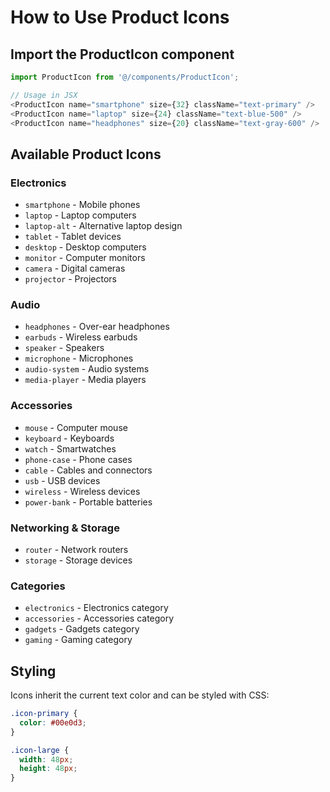 # How to Use Product Icons

## Import the ProductIcon component

```typescript
import ProductIcon from '@/components/ProductIcon';

// Usage in JSX
<ProductIcon name="smartphone" size={32} className="text-primary" />
<ProductIcon name="laptop" size={24} className="text-blue-500" />
<ProductIcon name="headphones" size={20} className="text-gray-600" />
```

## Available Product Icons

### Electronics
- `smartphone` - Mobile phones
- `laptop` - Laptop computers  
- `laptop-alt` - Alternative laptop design
- `tablet` - Tablet devices
- `desktop` - Desktop computers
- `monitor` - Computer monitors
- `camera` - Digital cameras
- `projector` - Projectors

### Audio
- `headphones` - Over-ear headphones
- `earbuds` - Wireless earbuds
- `speaker` - Speakers
- `microphone` - Microphones
- `audio-system` - Audio systems
- `media-player` - Media players

### Accessories
- `mouse` - Computer mouse
- `keyboard` - Keyboards
- `watch` - Smartwatches
- `phone-case` - Phone cases
- `cable` - Cables and connectors
- `usb` - USB devices
- `wireless` - Wireless devices
- `power-bank` - Portable batteries

### Networking & Storage
- `router` - Network routers
- `storage` - Storage devices

### Categories
- `electronics` - Electronics category
- `accessories` - Accessories category
- `gadgets` - Gadgets category
- `gaming` - Gaming category

## Styling

Icons inherit the current text color and can be styled with CSS:

```css
.icon-primary {
  color: #00e0d3;
}

.icon-large {
  width: 48px;
  height: 48px;
}
```
